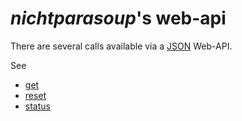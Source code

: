 # _nichtparasoup_'s web-api

There are several calls available via a [JSON](https://www.json.org) Web-API.

See 
* [get](get.md)
* [reset](reset.md)
* [status](status/index.md)
